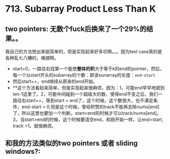 # 713. Subarray Product Less Than K

## two pointers: 无数个fuck后换来了一个29%的结果。。
我自己的方法想出来挺简单的，但是实现起来好多坑啊。。。因为test case真的是各种乱七八糟的，难搞啊。
* start=0，一路往右找第一个能使**整体的积**大于等于k的end的pointer，然后，每一个以start开头的subarray的个数：即该sunarray的长度：```end-start```
* 然后start++，end继续从原来的end开始。
* **这个方法看起来简单，但是实现起来很麻烦，因为：1，可能end早早地就到len-1这里了。2，可能中间碰到一个超级大的数，使得end不变之后，我们一路往右start++，等到start = end了，这个时候，这个数很大，也不满足条件，end-start = 0,但是这个时候，曾经积赞的track不能再去除nums[end]了，所以这里也要加一个判断。start<end的时候才可以track/nums[end]。3，当start>end的时候，这个时候要请空end，和刚开始一样，让end=start, track =1。就很麻烦。

## 和我的方法类似的two pointers 或者 sliding windows?:


